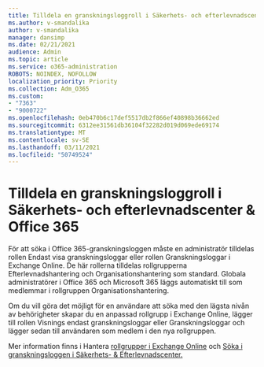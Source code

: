 ```yaml
---
title: Tilldela en granskningsloggroll i Säkerhets- och efterlevnadscenter & Office 365
ms.author: v-smandalika
author: v-smandalika
manager: dansimp
ms.date: 02/21/2021
audience: Admin
ms.topic: article
ms.service: o365-administration
ROBOTS: NOINDEX, NOFOLLOW
localization_priority: Priority
ms.collection: Adm_O365
ms.custom:
- "7363"
- "9000722"
ms.openlocfilehash: 0eb470b6c17def5517db2f866ef40898b36662ed
ms.sourcegitcommit: 6312ee31561db36104f32282d019d069ede69174
ms.translationtype: MT
ms.contentlocale: sv-SE
ms.lasthandoff: 03/11/2021
ms.locfileid: "50749524"
---
```

# <a name="assign-an-audit-log-role-in-the-office-365-security--compliance-center"></a>Tilldela en granskningsloggroll i Säkerhets- och efterlevnadscenter & Office 365

För att söka i Office 365-granskningsloggen måste en administratör tilldelas rollen Endast visa granskningsloggar eller rollen Granskningsloggar i Exchange Online.   De här rollerna tilldelas rollgrupperna Efterlevnadshantering och Organisationshantering som standard. Globala administratörer i Office 365 och Microsoft 365 läggs automatiskt till som medlemmar i rollgruppen Organisationshantering.

Om du vill göra det möjligt för en användare att söka med den  lägsta nivån av  behörigheter skapar du en anpassad rollgrupp i Exchange Online, lägger till rollen Visnings endast granskningsloggar eller Granskningsloggar och lägger sedan till användaren som medlem i den nya rollgruppen.

Mer information finns i Hantera [rollgrupper i Exchange Online](https://docs.microsoft.com/Exchange/permissions-exo/role-groups) och [Söka i granskningsloggen i Säkerhets- & Efterlevnadscenter.](https://docs.microsoft.com/microsoft-365/compliance/search-the-audit-log-in-security-and-compliance)